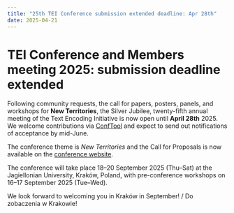 ```yaml
---
title: "25th TEI Conference submission extended deadline: Apr 28th"
date: 2025-04-21
---
```

# TEI Conference and Members meeting 2025: submission deadline extended

Following community requests, the call for papers, posters, panels, and workshops for **New Territories**, the Silver Jubilee, twenty-fifth annual meeting of the Text Encoding Initiative is now open until **April 28th** 2025. We welcome contributions via [ConfTool](https://www.conftool.pro/tei2025/) and expect to send out notifications of acceptance by mid-June.

The conference theme is *New Territories* and the Call for Proposals is now available on the [conference website](https://tei2025.confer.uj.edu.pl/call-for-papers). 

The conference will take place 18–20 September 2025 (Thu–Sat) at the Jagiellonian University, Kraków, Poland, with pre-conference workshops on 16–17 September 2025 (Tue–Wed).

We look forward to welcoming you in Kraków in September! / Do zobaczenia w Krakowie!